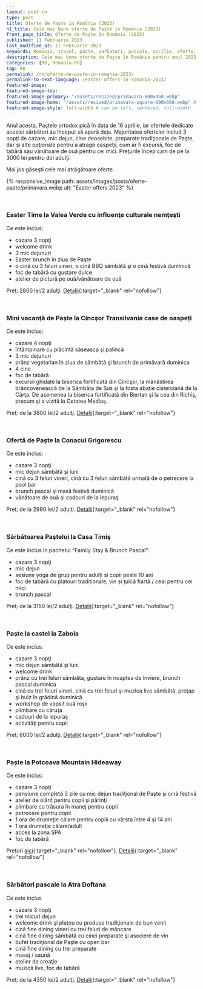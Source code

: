 ```yaml
---
layout: post.ro
type: post
title: Oferte de Paşte în România (2023)
h1_title: Cele mai bune oferte de Paşte în România (2023)
front_page_title: Oferte de Paşte în România (2023)
published: 11 Februarie 2023
last_modified_at: 11 Februarie 2023
keywords: Romania, travel, paste, sarbatori, pascale, aprilie, oferte, turistice, turism
description: Cele mai bune oferte de Paşte în România pentru anul 2023.
categories: [RO, Romania-RO]
tag: RO
permalink: /ro/oferte-de-paste-in-romania-2023/
permalink-to-next-language: /easter-offers-in-romania-2023/
featured-image:
featured-image-top:
featured-image-primary: "/assets/resized/primavara-800x450.webp"
featured-image-home: "/assets/resized/primavara-square-600x600.webp" # width - 600
featured-image-style: full-width # can be left, centered, full-width
---
```

Anul acesta, Paştele ortodox pică în data de 16 aprilie, iar ofertele dedicate acestei sărbători au început să apară deja.
Majoritatea ofertelor includ 3 nopţi de cazare, mic dejun, cine deosebite, preparate tradiţionale de Paşte, dar şi alte opţionale pentru a atrage oaspeţii, cum ar fi excursii, foc de tabără sau vânătoare de ouă pentru cei mici. Preţurile încep cam de pe la 3000 lei pentru doi adulţi.

Mai jos găseşti cele mai atrăgătoare oferte.

{% responsive_image path: assets/images/posts/oferte-paste/primavara.webp alt: "Easter offers 2023" %}

<br />

### Easter Time la Valea Verde cu influenţe culturale nemţeşti

Ce este inclus:
- cazare 3 nopţi 
- welcome drink
- 3 mic dejunuri
- Easter brunch în ziua de Paşte
- o cină cu 3 feluri vineri, o cină BBQ sâmbătă şi o cină festivă duminică
- foc de tabără cu gustare dulce
- atelier de pictură pe ouă/vânătoare de ouă

Preţ: 2800 lei/2 adulţi. [Detalii](https://www.valeaverde.com/oferte/){:target="_blank" rel="nofollow"}

<br />

### Mini vacanţă de Paşte la Cincşor Transilvania case de oaspeți

Ce este inclus:
- cazare 4 nopţi
- întâmpinare cu plăcintă săseasca şi palincă
- 3 mic dejunuri
- prânz vegetarian în ziua de sâmbătă şi brunch de primăvară duminica
- 4 cine 
- foc de tabără
- excursii ghidate la biserica fortificată din Cincşor, la mânăstirea brâncovenească de la Sâmbăta de Sus şi la fosta abaţie cisterciană de la Cârţa. De asemenea la biserica fortificată din Biertan şi la cea din Richiş, precum şi o vizită la Cetatea Mediaş.

Preţ: de la 3800 lei/2 adulţi. [Detalii](https://transilvania-cincsor.ro/en/offers/){:target="_blank" rel="nofollow"}

<br />

### Ofertă de Paşte la Conacul Grigorescu

Ce este inclus:
- cazare 3 nopţi
- mic dejun sâmbătă şi luni
- cină cu 3 feluri vineri, cină cu 3 feluri sâmbătă urmată de o petrecere la pool bar
- brunch pascal şi masă festivă duminică
- vânătoare de ouă şi cadouri de la iepuraş

Preţ: de la 2990 lei/2 adulţi. [Detalii](https://conaculgrigorescu.com/ro/events/oferta-de-paste-14-17-aprilie-2023){:target="_blank" rel="nofollow"}

<br />
 
### Sărbătoarea Paştelui la Casa Timiş

Ce este inclus în pachetul “Family Stay & Brunch Pascal”:
- cazare 3 nopţi
- mic dejun
- sesiune yoga de grup pentru adulți și copii peste 10 ani
- foc de tabără cu platouri tradiționale, vin și ţuică fiartă / ceai pentru cei mici
- brunch pascal

Preţ: de la 3150 lei/2 adulţi. [Detalii](https://casatimis.ro/oferte/){:target="_blank" rel="nofollow"}

<br />

### Paşte la castel la Zabola

Ce este inclus:
- cazare 3 nopţi
- mic dejun sâmbătă şi luni
- welcome drink
- prânz cu trei feluri sâmbăta, gustare în noaptea de înviere, brunch pascal duminica
- cină cu trei feluri vineri, cină cu trei feluri şi muzica live sâmbătă, proţap şi bulz în grădină duminică
- workshop de vopsit ouă roşii
- plimbare cu căruţa
- cadouri de la iepuraş
- activităţi pentru copii

Preţ: 6000 lei/2 adulţi. [Detalii](https://www.zabola.com/articles/special-offers){:target="_blank" rel="nofollow"}

<br />

### Paşte la Potcoava Mountain Hideaway

Ce este inclus:
- cazare 3 nopţi
- pensiune completă 3 zile cu mic dejun tradiţional de Paşte şi cină festivă
- atelier de olărit pentru copii şi părinţi
- plimbare cu trăsura în manej pentru copii
- petrecere pentru copii
- 1 ora de drumeţie călare pentru copiii cu vârsta între 4 şi 14 ani
- 1 ora drumeţie călare/adult
- acces la zona SPA
- foc de tabără

Preţuri [aici](https://potcoava-mountain.pynbooking.direct/offers/?checkin=2023-04-14&checkout=2023-04-17){:target="_blank" rel="nofollow"}. [Detalii](https://www.potcoava.ro/pachete-tematice/){:target="_blank" rel="nofollow"}

<br />
 
### Sărbători pascale la Atra Doftana

Ce este inclus
- cazare 3 nopţi
- trei micuri dejun
- welcome drink şi platou cu produse tradiţionale de bun venit
- cină fine dining vineri cu trei feluri de mâncare
- cină fine dining sâmbătă cu cinci preparate şi asociere de vin
- bufet tradiţional de Paşte cu open bar
- cină fine dining cu trei preparate
- masaj / saună
- atelier de creaţie
- muzică live, foc de tabără

Preţ: de la 4350 lei/2 adulţi. [Detalii](https://www.atradoftana.ro/oferte-de-vacanta-valea-doftanei/){:target="_blank" rel="nofollow"}